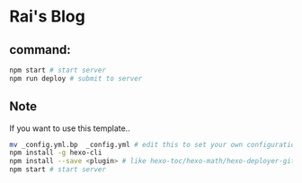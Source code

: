 # Rai's Blog

## command:
```bash
npm start # start server
npm run deploy # submit to server
```

## Note
If you want to use this template.. 
```bash
mv _config.yml.bp  _config.yml # edit this to set your own configuration
npm install -g hexo-cli
npm install --save <plugin> # like hexo-toc/hexo-math/hexo-deployer-git/hexo-generator-searchdb
npm start # start server
```